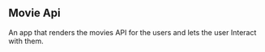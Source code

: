 ## Movie Api
An app that renders the movies API for the users and lets the user Interact with them.
